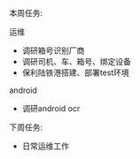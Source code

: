 本周任务:

运维

- 调研箱号识别厂商
- 调研司机、车、箱号、绑定设备
- 保利陆铁港搭建、部署test环境

android

- 调研android ocr

下周任务:

- 日常运维工作  